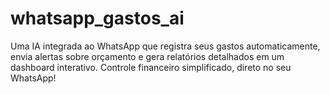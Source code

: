 # whatsapp_gastos_ai
Uma IA integrada ao WhatsApp que registra seus gastos automaticamente, envia alertas sobre orçamento e gera relatórios detalhados em um dashboard interativo. Controle financeiro simplificado, direto no seu WhatsApp!
